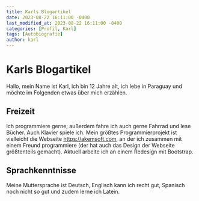 ```yaml
---
title: Karls Blogartikel
date: 2023-08-22 16:11:00 -0400
last_modified_at: 2023-08-22 16:11:00 -0400
categories: [Profil, Karl]
tags: [Autobiografie]
author: karl
---
```


# Karls Blogartikel

Hallo, mein Name ist Karl, ich bin 12 Jahre alt, ich lebe in Paraguay und möchte im Folgenden etwas über mich erzählen.

## Freizeit
Ich programmiere gerne; außerdem fahre ich auch gerne Fahrrad und lese Bücher. Auch Klavier spiele ich. Mein größtes Programmierprojekt ist vielleicht die Webseite https://akemsoft.com, an der ich zusammen mit einem Freund programmiere (der hat auch das Design der Webseite größtenteils gemacht). Aktuell arbeite ich an einem Redesign mit Bootstrap.

## Sprachkenntnisse
Meine Muttersprache ist Deutsch, Englisch kann ich recht gut, Spanisch noch nicht so gut und zudem lerne ich Latein.
